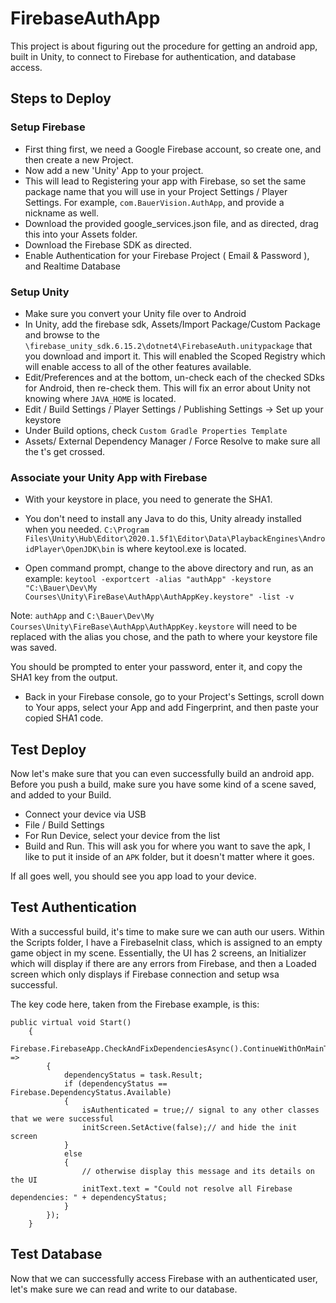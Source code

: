 # FirebaseAuthApp

This project is about figuring out the procedure for getting an android app, built in Unity, to connect to Firebase for authentication, and database access.

## Steps to Deploy

### Setup Firebase

- First thing first, we need a Google Firebase account, so create one, and then create a new Project.
- Now add a new 'Unity' App to your project.
- This will lead to Registering your app with Firebase, so set the same package name that you will use in your Project Settings / Player Settings. For example, `com.BauerVision.AuthApp`, and provide a nickname as well.
- Download the provided google_services.json file, and as directed, drag this into your Assets folder.
- Download the Firebase SDK as directed.
- Enable Authentication for your Firebase Project ( Email & Password ), and Realtime Database

### Setup Unity

- Make sure you convert your Unity file over to Android
- In Unity, add the firebase sdk, Assets/Import Package/Custom Package and browse to the
  `\firebase_unity_sdk.6.15.2\dotnet4\FirebaseAuth.unitypackage`
  that you download and import it. This will enabled the Scoped Registry which will enable access to all of the other features available.
- Edit/Preferences and at the bottom, un-check each of the checked SDks for Android, then re-check them. This will fix an error about Unity not knowing where `JAVA_HOME` is located.
- Edit / Build Settings / Player Settings / Publishing Settings -> Set up your keystore
- Under Build options, check `Custom Gradle Properties Template`
- Assets/ External Dependency Manager / Force Resolve to make sure all the t's get crossed.

### Associate your Unity App with Firebase

- With your keystore in place, you need to generate the SHA1.
- You don't need to install any Java to do this, Unity already installed when you needed.
  `C:\Program Files\Unity\Hub\Editor\2020.1.5f1\Editor\Data\PlaybackEngines\AndroidPlayer\OpenJDK\bin` is where keytool.exe is located.

- Open command prompt, change to the above directory and run, as an example:
  `keytool -exportcert -alias "authApp" -keystore "C:\Bauer\Dev\My Courses\Unity\FireBase\AuthApp\AuthAppKey.keystore" -list -v`

Note: `authApp` and `C:\Bauer\Dev\My Courses\Unity\FireBase\AuthApp\AuthAppKey.keystore` will need to be replaced with the alias you chose, and the path to where your keystore file was saved.

You should be prompted to enter your password, enter it, and copy the SHA1 key from the output.

- Back in your Firebase console, go to your Project's Settings, scroll down to Your apps, select your App and add Fingerprint, and then paste your copied SHA1 code.

## Test Deploy

Now let's make sure that you can even successfully build an android app. Before you push a build, make sure you have some kind of a scene saved, and added to your Build.

- Connect your device via USB
- File / Build Settings
- For Run Device, select your device from the list
- Build and Run. This will ask you for where you want to save the apk, I like to put it inside of an `APK` folder, but it doesn't matter where it goes.

If all goes well, you should see you app load to your device.

## Test Authentication

With a successful build, it's time to make sure we can auth our users. Within the Scripts folder, I have a FirebaseInit class, which is assigned to an empty game object in my scene. Essentially, the UI has 2 screens, an Initializer which will display if there are any errors from Firebase, and then a Loaded screen which only displays if Firebase connection and setup wsa successful.

The key code here, taken from the Firebase example, is this:

```
public virtual void Start()
    {
        Firebase.FirebaseApp.CheckAndFixDependenciesAsync().ContinueWithOnMainThread(task =>
        {
            dependencyStatus = task.Result;
            if (dependencyStatus == Firebase.DependencyStatus.Available)
            {
                isAuthenticated = true;// signal to any other classes that we were successful
                initScreen.SetActive(false);// and hide the init screen
            }
            else
            {
                // otherwise display this message and its details on the UI
                initText.text = "Could not resolve all Firebase dependencies: " + dependencyStatus;
            }
        });
    }
```

## Test Database

Now that we can successfully access Firebase with an authenticated user, let's make sure we can read and write to our database.
````
